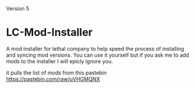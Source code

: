 Version 5

# LC-Mod-Installer

A mod installer for lethal company to help speed the process of installing and syncing mod versions. You can use it yourself but if you ask me to add mods to the installer I will epicly ignore you.

it pulls the list of mods from this pastebin https://pastebin.com/raw/uVHGMQNX